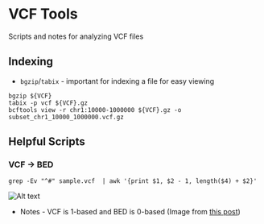 # VCF Tools
Scripts and notes for analyzing VCF files

## Indexing
* `bgzip`/`tabix` - important for indexing a file for easy viewing
```
bgzip ${VCF}
tabix -p vcf ${VCF}.gz
bcftools view -r chr1:10000-1000000 ${VCF}.gz -o subset_chr1_10000_1000000.vcf.gz
```

## Helpful Scripts
### VCF -> BED

```
grep -Ev "^#" sample.vcf  | awk '{print $1, $2 - 1, length($4) + $2}'
```

![Alt text](http://s16.postimg.cc/9ne4syrp1/insertion_or_deletion.jpg)
* Notes - VCF is 1-based and BED is 0-based (Image from [this post](https://www.biostars.org/p/84686/#84686))


